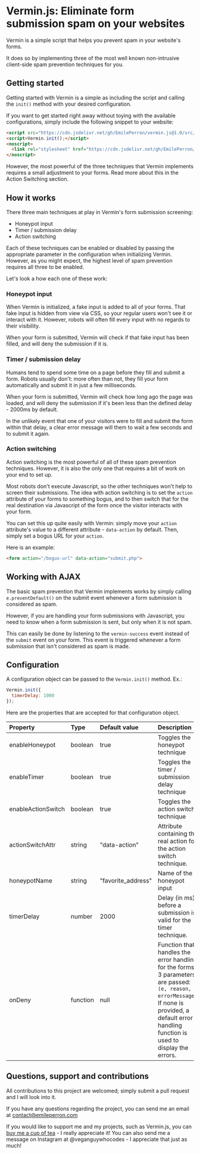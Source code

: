 # Vermin.js: Eliminate form submission spam on your websites

Vermin is a simple script that helps you prevent spam in your website's forms.

It does so by implementing three of the most well known non-intrusive client-side spam prevention techniques for you.

## Getting started

Getting started with Vermin is a simple as including the script and calling the `init()` method with your desired configuration.

If you want to get started right away without toying with the available configurations, simply include the following snippet to your website:

```html
<script src="https://cdn.jsdelivr.net/gh/EmilePerron/vermin.js@1.0/src/vermin.min.js"></script>
<script>Vermin.init();</script>
<noscript>
  <link rel="stylesheet" href="https://cdn.jsdelivr.net/gh/EmilePerron/vermin.js@1.0/src/vermin-noscript.css">
</noscript>
```

However, the most powerful of the three techniques that Vermin implements requires a small adjustment to your forms. Read more about this in the Action Switching section.

## How it works

There three main techniques at play in Vermin's form submission screening:
- Honeypot input
- Timer / submission delay
- Action switching

Each of these techniques can be enabled or disabled by passing the appropriate parameter in the configuration when initializing Vermin. However, as you might expect, the highest level of spam prevention requires all three to be enabled.

Let's look a how each one of these work:

### Honeypot input

When Vermin is initialized, a fake input is added to all of your forms. That fake input is hidden from view via CSS, so your regular users won't see it or interact with it.  However, robots will often fill every input with no regards to their visibility. 

When your form is submitted, Vermin will check if that fake input has been filled, and will deny the submission if it is.

### Timer / submission delay

Humans tend to spend some time on a page before they fill and submit a form. Robots usually don't: more often than not, they fill your form automatically and submit it in just a few milliseconds.

When your form is submitted, Vermin will check how long ago the page was loaded, and will deny the submission if it's been less than the defined delay - 2000ms by default. 

In the unlikely event that one of your visitors were to fill and submit the form within that delay, a clear error message will them to wait a few seconds and to submit it again.

### Action switching

Action switching is the most powerful of all of these spam prevention techniques. However, it is also the only one that requires a bit of work on your end to set up.

Most robots don't execute Javascript, so the other techniques won't help to screen their submissions. The idea with action switching is to set the `action` attribute of your forms to something bogus, and to then switch that for the real destination via Javascript of the form once the visitor interacts with your form.

You can set this up quite easily with Vermin: simply move your `action` attribute's value to a different attribute - `data-action` by default. Then, simply set a bogus URL for your `action`.

Here is an example:

```html
<form action="/bogus-url" data-action="submit.php">
```

## Working with AJAX 

The basic spam prevention that Vermin implements works by simply calling `e.preventDefault()` on the submit event whenever a form submission is considered as spam. 

However, if you are handling your form submissions with Javascript, you need to know when a form submission is sent, but only when it is not spam.

This can easily be done by listening to the `vermin-success` event instead of the `submit` event on your form. This event is triggered whenever a form submission that isn't considered as spam is made.

## Configuration

A configuration object can be passed to the `Vermin.init()` method. Ex.:

```js
Vermin.init({
  timerDelay: 1000
});
```

Here are the properties that are accepted for that configuration object.

| Property           | Type     | Default value      | Description                                                           |
|:------------------ |:-------- |:------------------ |:--------------------------------------------------------------------- |
| enableHoneypot     | boolean  | true               | Toggles the honeypot technique                                        |
| enableTimer        | boolean  | true               | Toggles the timer / submission delay technique                        |
| enableActionSwitch | boolean  | true               | Toggles the action switch technique                                   |
| actionSwitchAttr   | string   | "data-action"      | Attribute containing the real action for the action switch technique. |
| honeypotName       | string   | "favorite_address" | Name of the honeypot input                                            |
| timerDelay         | number   | 2000               | Delay (in ms) before a submission is valid for the timer technique.   |
| onDeny             | function | null               | Function that handles the error handling for the forms 3 parameters are passed: `(e, reason, errorMessage)`. If none is provided, a default error handling function is used to display the errors.                   |

## Questions, support and contributions

All contributions to this project are welcomed; simply submit a pull request and I will look into it.

If you have any questions regarding the project, you can send me an email at contact@emileperron.com

If you would like to support me and my projects, such as Vermin.js, you can [buy me a cup of tea](https://www.buymeacoffee.com/EmilePerron) - I really appreciate it!  You can also send me a message on Instagram at @veganguywhocodes - I appreciate that just as much!
